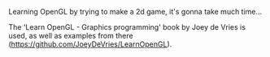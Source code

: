 
Learning OpenGL by trying to make a 2d game, it's gonna take much time...

The 'Learn OpenGL - Graphics programming' book by Joey de Vries is used, 
as well as examples from there (https://github.com/JoeyDeVries/LearnOpenGL).
